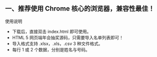 ## 一、推荐使用 Chrome 核心的浏览器，兼容性最佳！

使用说明
- 下载后，直接双击 index.html 即可使用。
- HTML 5 网页端年会抽奖源码，只需要导入名单列表即可！
- 导入格式支持 .xlsx，.xls，.csv 3 种文件格式。
- 每行 1 或 2 个数据，分别是姓名与号码。


